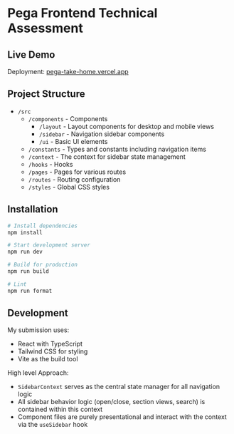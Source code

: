 # Pega Frontend Technical Assessment

## Live Demo

Deployment: [pega-take-home.vercel.app](https://pega-take-home.vercel.app)

## Project Structure

- `/src`
  - `/components` - Components
    - `/layout` - Layout components for desktop and mobile views
    - `/sidebar` - Navigation sidebar components
    - `/ui` - Basic UI elements
  - `/constants` - Types and constants including navigation items
  - `/context` - The context for sidebar state management
  - `/hooks` - Hooks
  - `/pages` - Pages for various routes
  - `/routes` - Routing configuration
  - `/styles` - Global CSS styles

## Installation

```bash
# Install dependencies
npm install

# Start development server
npm run dev

# Build for production
npm run build

# Lint
npm run format
```

## Development

My submission uses:

- React with TypeScript
- Tailwind CSS for styling
- Vite as the build tool

High level Approach:

- `SidebarContext` serves as the central state manager for all navigation logic
- All sidebar behavior logic (open/close, section views, search) is contained within this context
- Component files are purely presentational and interact with the context via the `useSidebar` hook
